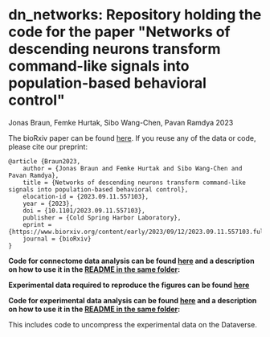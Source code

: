 # dn_networks: Repository holding the code for the paper "Networks of descending neurons transform command-like signals into population-based behavioral control"

Jonas Braun, Femke Hurtak, Sibo Wang-Chen, Pavan Ramdya 2023

The bioRxiv paper can be found [here](https://www.biorxiv.org/content/10.1101/2023.09.11.557103v1). If you reuse any of the data or code, please cite our preprint:
```
@article {Braun2023,
	author = {Jonas Braun and Femke Hurtak and Sibo Wang-Chen and Pavan Ramdya},
	title = {Networks of descending neurons transform command-like signals into population-based behavioral control},
	elocation-id = {2023.09.11.557103},
	year = {2023},
	doi = {10.1101/2023.09.11.557103},
	publisher = {Cold Spring Harbor Laboratory},
	eprint = {https://www.biorxiv.org/content/early/2023/09/12/2023.09.11.557103.full.pdf},
	journal = {bioRxiv}
}
```
**Code for connectome data analysis can be found [here](dn_connectomics) and a description on how to use it in the [README in the same folder](dn_connectomics/README.md):**

**Experimental data required to reproduce the figures can be found [here](https://dataverse.harvard.edu/dataverse/dn_networks)**

**Code for experimental data analysis can be found [here](dn_experiments) and a description on how to use it in the [README in the same folder](dn_experiments/README.md):**

This includes code to uncompress the experimental data on the Dataverse.

